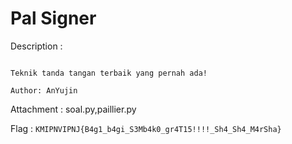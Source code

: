 # Pal Signer

Description :
```

Teknik tanda tangan terbaik yang pernah ada!

Author: AnYujin
```

Attachment	: soal.py,paillier.py

Flag     	: `KMIPNVIPNJ{B4g1_b4gi_S3Mb4k0_gr4T15!!!!_Sh4_Sh4_M4rSha}`

